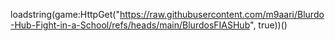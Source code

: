 loadstring(game:HttpGet("https://raw.githubusercontent.com/m9aari/Blurdo-Hub-Fight-in-a-School/refs/heads/main/BlurdosFIASHub", true))()
